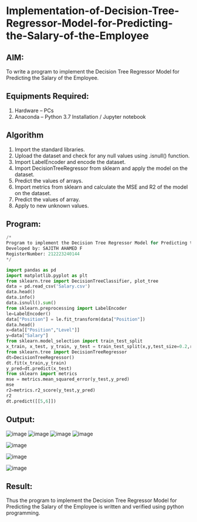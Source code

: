 # Implementation-of-Decision-Tree-Regressor-Model-for-Predicting-the-Salary-of-the-Employee

## AIM:
To write a program to implement the Decision Tree Regressor Model for Predicting the Salary of the Employee.

## Equipments Required:
1. Hardware – PCs
2. Anaconda – Python 3.7 Installation / Jupyter notebook

## Algorithm
1. Import the standard libraries.
2. Upload the dataset and check for any null values using .isnull() function.
3. Import LabelEncoder and encode the dataset.
4. Import DecisionTreeRegressor from sklearn and apply the model on the dataset.
5. Predict the values of arrays.
6. Import metrics from sklearn and calculate the MSE and R2 of the model on the dataset.
7. Predict the values of array.
8. Apply to new unknown values.

## Program:
```Python
/*
Program to implement the Decision Tree Regressor Model for Predicting the Salary of the Employee.
Developed by: SAJITH AHAMED F
RegisterNumber: 212223240144
*/

import pandas as pd
import matplotlib.pyplot as plt
from sklearn.tree import DecisionTreeClassifier, plot_tree
data = pd.read_csv('Salary.csv')
data.head()
data.info()
data.isnull().sum()
from sklearn.preprocessing import LabelEncoder
le=LabelEncoder()
data["Position"] = le.fit_transform(data["Position"])
data.head()
x=data[["Position","Level"]]
y=data["Salary"]
from sklearn.model_selection import train_test_split
x_train, x_test, y_train, y_test = train_test_split(x,y,test_size=0.2,random_state=100)
from sklearn.tree import DecisionTreeRegressor
dt=DecisionTreeRegressor()
dt.fit(x_train,y_train)
y_pred=dt.predict(x_test)
from sklearn import metrics
mse = metrics.mean_squared_error(y_test,y_pred)
mse
r2=metrics.r2_score(y_test,y_pred)
r2
dt.predict([[5,6]])
```

## Output:
![image](https://github.com/user-attachments/assets/5d43147a-0ef1-4f78-980a-04445613c668)
![image](https://github.com/user-attachments/assets/35630bb8-1523-46b0-8497-e1809aaaca8b)
![image](https://github.com/user-attachments/assets/6381af5a-33ba-48f2-b730-2b001d1ff726)
![image](https://github.com/user-attachments/assets/0d28cdbf-4aed-4d6e-a4c4-7787cd2b0b98)

![image](https://github.com/user-attachments/assets/326a2ce5-de47-48ec-8ef4-455613b98686)

![image](https://github.com/user-attachments/assets/3f97c3ca-d44c-4717-b1d2-f66afc1c5c37)

![image](https://github.com/user-attachments/assets/f7c8fb8f-f83a-4354-9776-f14ad5e299f7)


## Result:
Thus the program to implement the Decision Tree Regressor Model for Predicting the Salary of the Employee is written and verified using python programming.
